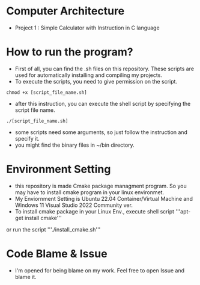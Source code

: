 # Computer Architecture
- Project 1 : Simple Calculator with Instruction in C language
# How to run the program?
- First of all, you can find the .sh files on this repository. These scripts are used for automatically installing and compiling my projects.
- To execute the scripts, you need to give permission on the script.

```chmod +x [script_file_name.sh]```

- after this instruction, you can execute the shell script by specifying the script file name.

```./[script_file_name.sh]```

- some scripts need some arguments, so just follow the instruction and specify it.
- you might find the binary files in ~/bin directory.
# Environment Setting
- this repository is made Cmake package managment program. So you may have to install cmake program in your linux environmet.
- My Enviornment Setting is Ubuntu 22.04 Container/Virtual Machine and Windows 11 Visual Studio 2022 Community ver.
- To install cmake package in your Linux Env., execute shell script
'''apt-get install cmake'''

or run the script 
'''./install_cmake.sh'''
# Code Blame & Issue
- I'm opened for being blame on my work. Feel free to open Issue and blame it. 
